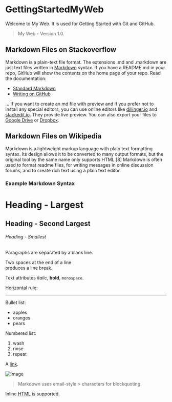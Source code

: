 # GettingStartedMyWeb
Welcome to My Web.  It is used for Getting Started with Git and GitHub.

> My Web - Version 1.0.

## Markdown Files on Stackoverflow

[What file uses .md extension and how should I edit them?]: https://stackoverflow.com/questions/5922882/what-file-uses-md-extension-and-how-should-i-edit-them

Markdown is a plain-text file format. The extensions .md and .markdown are just text files written in [Markdown](https://en.wikipedia.org/wiki/Markdown) syntax. If you have a README.md in your repo, GitHub will show the contents on the home page of your repo. Read the documentation:

* [Standard Markdown](http://daringfireball.net/projects/markdown/)
* [Writing on GitHub](https://help.github.com/en/categories/writing-on-github/)

...
If you want to create an md file with preview and if you prefer not to install any special editors, you can use online editors like [dillinger.io](https://dillinger.io/) and [stackedit.io](https://stackedit.io/). They provide live preview. You can also export your files to [Google Drive](https://drive.google.com/) or [Dropbox](https://dropbox.com/).


## Markdown Files on Wikipedia

[Markdown]: https://en.wikipedia.org/wiki/Markdown.
Markdown is a lightweight markup language with plain text formatting syntax. Its design allows it to be converted to many output formats, but the original tool by the same name only supports HTML.[8] Markdown is often used to format readme files, for writing messages in online discussion forums, and to create rich text using a plain text editor.

### Example Markdown Syntax

# Heading - Largest
## Heading - Second Largest 
###### Heading - Smallest

Paragraphs are separated
by a blank line.

Two spaces at the end of a line  
produces a line break.

Text attributes _italic_, **bold**, `monospace`.

Horizontal rule:

---

Bullet list:

  * apples
  * oranges
  * pears

Numbered list:

  1. wash
  2. rinse
  3. repeat

A [link](example).

  [example]: http://example.com

![Image](Icon-pictures.png "icon")

> Markdown uses email-style > characters for blockquoting.

Inline <abbr title="Hypertext Markup Language">HTML</abbr> is supported.
